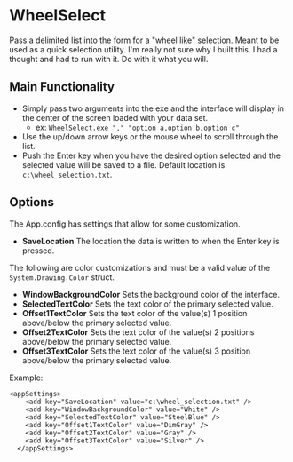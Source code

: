 # WheelSelect
Pass a delimited list into the form for a "wheel like" selection. Meant to be used as a quick selection utility. I'm really not sure why I built this. I had a thought and had to run with it. Do with it what you will.

## Main Functionality
* Simply pass two arguments into the exe and the interface will display in the center of the screen loaded with your data set.
    * ex: `WheelSelect.exe "," "option a,option b,option c"`
* Use the up/down arrow keys or the mouse wheel to scroll through the list.
* Push the Enter key when you have the desired option selected and the selected value will be saved to a file. Default location is `c:\wheel_selection.txt`.

## Options
The App.config has settings that allow for some customization.
* **SaveLocation** The location the data is written to when the Enter key is pressed.

The following are color customizations and must be a valid value of the `System.Drawing.Color` struct.
* **WindowBackgroundColor** Sets the background color of the interface.
* **SelectedTextColor** Sets the text color of the primary selected value.
* **Offset1TextColor** Sets the text color of the value(s) 1 position above/below the primary selected value.
* **Offset2TextColor** Sets the text color of the value(s) 2 positions above/below the primary selected value.
* **Offset3TextColor** Sets the text color of the value(s) 3 position above/below the primary selected value.

Example:
```
<appSettings>
    <add key="SaveLocation" value="c:\wheel_selection.txt" />
    <add key="WindowBackgroundColor" value="White" />
    <add key="SelectedTextColor" value="SteelBlue" />
    <add key="Offset1TextColor" value="DimGray" />
    <add key="Offset2TextColor" value="Gray" />
    <add key="Offset3TextColor" value="Silver" />
  </appSettings>
```
